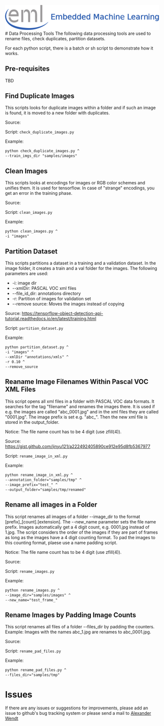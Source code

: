 <div align="center">
  <img src="../../_img/eml_logo_and_text.png">
</div>
# Data Processing Tools
The following data processing tools are used to rename files, check duplicates, partition datasets.

For each python script, there is a batch or sh script to demonstrate how it works.

## Pre-requisites
TBD

## Find Duplicate Images
This scripts looks for duplicate images within a folder and if such an image is found, it is moved to a new folder with duplicates.

Source: 

Script: `check_duplicate_images.py` 

Example: 
```shell
python check_duplicate_images.py ^
--train_imgs_dir "samples/images"
```

## Clean Images
This scripts looks at encodings for images or RGB color schemes and unifies them. It is used for tensorflow. In case of "strange" encodings, you get an error
in the training phase.

Source: 

Script: `clean_images.py` 

Example: 
```shell
python clean_images.py ^
-i "images"
```

## Partition Dataset
This scripts partitions a dataset in a training and a validation dataset. In the image folder, it creates a train and a val folder for the images.
The following parameters are used:
- -i: image dir
- --xmlDir: PASCAL VOC xml files
- --file_id_dir: annotations directory
- -r: Partition of images for validation set
- --remove source: Moves the images instead of copying

Source: https://tensorflow-object-detection-api-tutorial.readthedocs.io/en/latest/training.html

Script: `partition_dataset.py` 

Example: 
```shell
python partition_dataset.py ^
-i "images" ^
--xmlDir "annotations/xmls" ^
-r 0.10 ^
--remove_source
```

## Reaname Image Filenames Within Pascal VOC XML Files
This script opens all xml files in a folder with PASCAL VOC data formats. It searches for the tag "filename" and renames the images there. It is used if e.g. 
the images are called "abc_0001.jpg" and in the xml files they are called "0001.jpg". The image prefix is set e.g. "abc_". Then the new xml file is stored in
the output_folder. 

Notice: The file name count has to be 4 digit (use zfill(4)).

Source: https://gist.github.com/jinyu121/a222492405890ce912e95d8fb5367977

Script: `rename_image_in_xml.py` 

Example: 
```shell
python rename_image_in_xml.py ^
--annotation_folder="samples/tmp" ^
--image_prefix="test_" ^
--output_folder="samples/tmp/renamed"
```

## Rename all images in a Folder
This script renames all images of a folder --image_dir to the format [prefix]_[count].[extension]. The --new_name parameter sets the file name prefix. 
Images automatically get a 4 digit count, e.g. 0001.jpg instead of 1.jpg. The script considers the order of the images if they are part of frames as long 
as the images have a 4 digit counting format. To pad the images to this counting format, plaese use a name padding script.

Notice: The file name count has to be 4 digit (use zfill(4)).

Source: 

Script: `rename_images.py` 

Example: 
```shell
python rename_images.py ^
--image_dir="samples/images" ^
--new_name="test_frame_"
```

## Rename Images by Padding Image Counts
This script renames all files of a folder --files_dir by padding the counters. Example: Images with the names abc_1.jpg are renames to abc_0001.jpg.

Source:

Script: `rename_pad_files.py` 

Example: 
```shell
python rename_pad_files.py ^
--files_dir="samples/tmp"
```

# Issues
If there are any issues or suggestions for improvements, please add an issue to github's bug tracking system or please send a mail 
to [Alexander Wendt](mailto:alexander.wendt@tuwien.ac.at)
